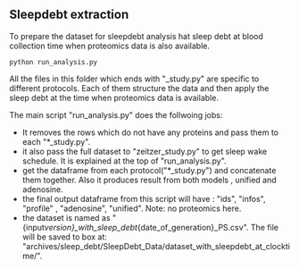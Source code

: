 ## Sleepdebt extraction

To prepare the dataset for sleepdebt analysis
hat sleep debt at blood collection time when proteomics data is also available.

```shell
python run_analysis.py
```

All the files in this folder which ends with "\_study.py" are specific to different protocols.
Each of them structure the data and then apply the sleep debt at the time when proteomics data is available.

The main script "run_analysis.py" does the follwoing jobs:

- It removes the rows which do not have any proteins and pass them to each "\*\_study.py".
- it also pass the full dataset to "zeitzer_study.py" to get sleep wake schedule. It is explained at the top of "run_analysis.py".
- get the dataframe from each protocol("\*\_study.py") and concatenate them together. Also it produces result from both models , unified and adenosine.
- the final output dataframe from this script will have : "ids", "infos", "profile" , "adenosine", "unified". Note: no proteomics here.
- the dataset is named as "{input*version}\_with_sleep_debt*{date_of_generation}\_PS.csv". The file will be saved to box at:
  "archives/sleep_debt/SleepDebt_Data/dataset_with_sleepdebt_at_clocktime/".

